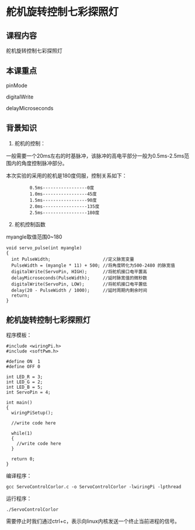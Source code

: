 # 舵机旋转控制七彩探照灯

## 课程内容

舵机旋转控制七彩探照灯

## 本课重点

pinMode

digitalWrite

delayMicroseconds

## 背景知识

1. 舵机的控制：

一般需要一个20ms左右的时基脉冲，该脉冲的高电平部分一般为0.5ms-2.5ms范围内的角度控制脉冲部分。

本次实验的采用的舵机是180度伺服，控制关系如下：

             0.5ms-----------------0度
             1.0ms-----------------45度
             1.5ms-----------------90度
             2.0ms-----------------135度
             2.5ms-----------------180度

2. 舵机控制函数

myangle取值范围0~180

```
void servo_pulse(int myangle)
{
  int PulseWidth;                    //定义脉宽变量
  PulseWidth = (myangle * 11) + 500; //将角度转化为500-2480 的脉宽值
  digitalWrite(ServoPin, HIGH);      //将舵机接口电平置高
  delayMicroseconds(PulseWidth);     //延时脉宽值的微秒数
  digitalWrite(ServoPin, LOW);       //将舵机接口电平置低
  delay(20 - PulseWidth / 1000);     //延时周期内剩余时间
  return;
}
```

## 舵机旋转控制七彩探照灯

程序模板：

```
#include <wiringPi.h>
#include <softPwm.h>

#define ON  1
#define OFF 0

int LED_R = 3;
int LED_G = 2;
int LED_B = 5;
int ServoPin = 4;

int main()
{
  wiringPiSetup();
  
  //write code here
  
  while(1)
  {
    //write code here
  }

  return 0;
}
```

编译程序： 

```
gcc ServoControlCorlor.c -o ServoControlCorlor -lwiringPi -lpthread
```

运行程序：

```
./ServoControlCorlor
```

需要停止时我们通过ctrl+c，表示向linux内核发送一个终止当前进程的信号。
